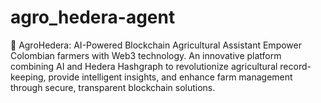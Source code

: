 # agro_hedera-agent
🌱 AgroHedera: AI-Powered Blockchain Agricultural Assistant Empower Colombian farmers with Web3 technology. An innovative platform combining AI and Hedera Hashgraph to revolutionize agricultural record-keeping, provide intelligent insights, and enhance farm management through secure, transparent blockchain solutions.
